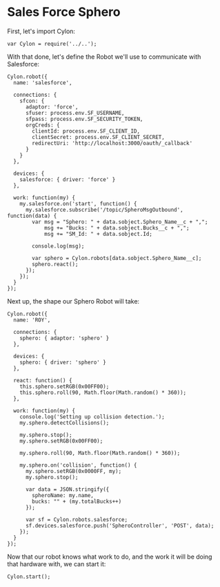 # Sales Force Sphero

First, let's import Cylon:

    var Cylon = require('../..');

With that done, let's define the Robot we'll use to communicate with Salesforce:

    Cylon.robot({
      name: 'salesforce',

      connections: {
        sfcon: {
          adaptor: 'force',
          sfuser: process.env.SF_USERNAME,
          sfpass: process.env.SF_SECURITY_TOKEN,
          orgCreds: {
            clientId: process.env.SF_CLIENT_ID,
            clientSecret: process.env.SF_CLIENT_SECRET,
            redirectUri: 'http://localhost:3000/oauth/_callback'
          }
        }
      },

      devices: {
        salesforce: { driver: 'force' }
      },

      work: function(my) {
        my.salesforce.on('start', function() {
          my.salesforce.subscribe('/topic/SpheroMsgOutbound', function(data) {
            var msg = "Sphero: " + data.sobject.Sphero_Name__c + ",";
                msg += "Bucks: " + data.sobject.Bucks__c + ",";
                msg += "SM_Id: " + data.sobject.Id;

            console.log(msg);

            var sphero = Cylon.robots[data.sobject.Sphero_Name__c];
            sphero.react();
          });
        });
      }
    });

Next up, the shape our Sphero Robot will take:

    Cylon.robot({
      name: 'ROY',

      connections: {
        sphero: { adaptor: 'sphero' }
      },

      devices: {
        sphero: { driver: 'sphero' }
      },

      react: function() {
        this.sphero.setRGB(0x00FF00);
        this.sphero.roll(90, Math.floor(Math.random() * 360));
      },

      work: function(my) {
        console.log('Setting up collision detection.');
        my.sphero.detectCollisions();

        my.sphero.stop();
        my.sphero.setRGB(0x00FF00);

        my.sphero.roll(90, Math.floor(Math.random() * 360));

        my.sphero.on('collision', function() {
          my.sphero.setRGB(0x0000FF, my);
          my.sphero.stop();

          var data = JSON.stringify({
            spheroName: my.name,
            bucks: "" + (my.totalBucks++)
          });

          var sf = Cylon.robots.salesforce;
          sf.devices.salesforce.push('SpheroController', 'POST', data);
        });
      }
    });

Now that our robot knows what work to do, and the work it will be doing that
hardware with, we can start it:

    Cylon.start();
